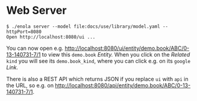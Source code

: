 <!--
    SPDX-License-Identifier: Apache-2.0

    Copyright 2023 The Enola <https://enola.dev> Authors

    Licensed under the Apache License, Version 2.0 (the "License");
    you may not use this file except in compliance with the License.
    You may obtain a copy of the License at

        https://www.apache.org/licenses/LICENSE-2.0

    Unless required by applicable law or agreed to in writing, software
    distributed under the License is distributed on an "AS IS" BASIS,
    WITHOUT WARRANTIES OR CONDITIONS OF ANY KIND, either express or implied.
    See the License for the specific language governing permissions and
    limitations under the License.
-->

# Web Server

<!-- This intentionally does not use ```bash because the server "hangs" -->

    $ ./enola server --model file:docs/use/library/model.yaml --httpPort=8080
    Open http://localhost:8080/ui ...

You can now open e.g. <http://localhost:8080/ui/entity/demo.book/ABC/0-13-140731-7/1>
to view this `demo.book` _Entity._ When you click on the _Related_ `kind` you will
see its `demo.book_kind`, where you can click e.g. on its `google` _Link._

There is also a REST API which returns JSON if you replace `ui` with `api` in the URL,
so e.g. on <http://localhost:8080/api/entity/demo.book/ABC/0-13-140731-7/1>.
